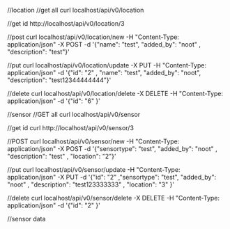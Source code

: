 //location
//get all
curl localhost/api/v0/location 

//get id 
http://localhost/api/v0/location/3

//post
curl localhost/api/v0/location/new -H "Content-Type: application/json" -X POST -d '{"name": "test", "added_by": "noot" , "description": "test"}'

//put 
 curl localhost/api/v0/location/update -X PUT -H "Content-Type: application/json" -d '{"id": "2" , "name": "test", "added_by": "noot", "description": "test12344444444"}'

//delete 
curl localhost/api/v0/location/delete -X DELETE -H "Content-Type: application/json" -d '{"id": "6" }'

//sensor 
//GET all
curl localhost/api/v0/sensor

//get id 
curl http://localhost/api/v0/sensor/3

//POST
 curl localhost/api/v0/sensor/new -H "Content-Type: application/json" -X POST -d '{"sensortype": "test", "added_by": "noot" , "description": "test" , "location": "2"}'

 //put
 curl localhost/api/v0/sensor/update -H "Content-Type: application/json" -X PUT -d '{"id": "2" ,"sensortype": "test", "added_by": "noot" , "description": "test123333333" , "location": "3" }'

//delete
curl localhost/api/v0/sensor/delete -X DELETE -H "Content-Type: application/json" -d '{"id": "2" }'

//sensor data
